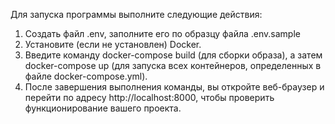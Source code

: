 Для запуска программы выполните следующие действия:

1. Создать файл .env, заполните его по образцу файла .env.sample
2. Установите (если не установлен) Docker.
3. Введите команду docker-compose build  (для сборки образа), а затем docker-compose up (для запуска всех контейнеров, определенных в файле docker-compose.yml).
4. После завершения выполнения команды, вы откройте веб-браузер и перейти по адресу http://localhost:8000, чтобы проверить функционирование вашего проекта.